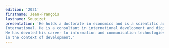 ```yaml
---
edition: '2021'
firstname: Jean-François
lastname: Soupizet
presentation: 'He holds a doctorate in economics and is a scientific advisor for Futuribles
International. He is a consultant in international development and digital strategies.
He has devoted his career to information and communication technologies (ICT)
in the context of development.'
---
```


